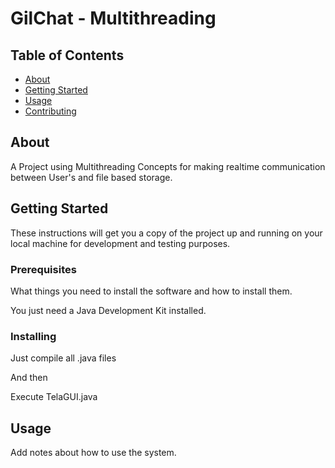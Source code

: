 # GilChat - Multithreading

## Table of Contents

- [About](#about)
- [Getting Started](#getting_started)
- [Usage](#usage)
- [Contributing](../CONTRIBUTING.md)

## About <a name = "about"></a>

A Project using Multithreading Concepts for making realtime communication between User's and file based storage.

## Getting Started <a name = "getting_started"></a>

These instructions will get you a copy of the project up and running on your local machine for development and testing purposes.

### Prerequisites

What things you need to install the software and how to install them.

You just need a Java Development Kit installed.

### Installing


Just compile all .java files

And then

Execute TelaGUI.java

## Usage <a name = "usage"></a>

Add notes about how to use the system.
